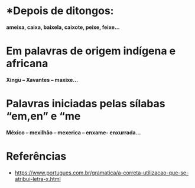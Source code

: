 
# ***Depois de ditongos:**  
  
**ameixa, caixa, baixela, caixote, peixe, feixe...**  

#  Em palavras de origem indígena e africana  
  
**Xingu – Xavantes – maxixe...**  
  
#  Palavras iniciadas pelas sílabas “em,en” e “me  
  
**México – mexilhão – mexerica – enxame- enxurrada...**  

# Referências
- https://www.portugues.com.br/gramatica/a-correta-utilizacao-que-se-atribui-letra-x.html
